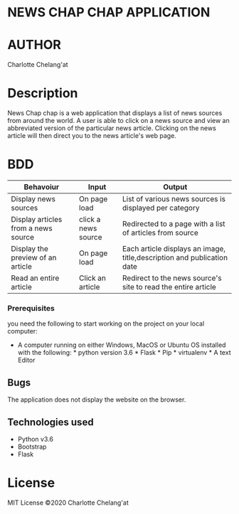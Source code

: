 # NEWS CHAP CHAP APPLICATION

# AUTHOR
Charlotte Chelang'at

# Description
News Chap chap is a web application that displays a list of news sources from around the world. A user is able to click on a news source and view an abbreviated version of the particular news article. Clicking on the news article will then direct you to the news article's web page.

# BDD
|Behavoiur |Input | Output|
|----------|------|--------|
|Display news sources|On page load|List of various news sources is displayed per category|
|Display articles from a news source|click a news source|Redirected to a page with a list of articles from source|
|Display the preview of an article|On page load|Each article displays an image, title,description and publication date|
|Read an entire article|Click an article|Redirect to the news source's site to read the entire article|

### Prerequisites
you need the following to start working on the project on your local computer:
* A computer running on either Windows, MacOS or Ubuntu OS installed with the following:
      * python version 3.6
      * Flask
      * Pip
      * virtualenv
      * A text Editor
      
## Bugs
The application does not display the website on the browser.

## Technologies used 
* Python v3.6
* Bootstrap
* Flask

# License
MIT License
&copy;2020 Charlotte Chelang'at



